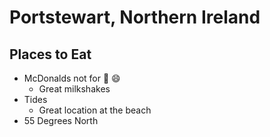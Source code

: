 # Portstewart, Northern Ireland

## Places to Eat
- McDonalds not for :beer: :smile:
  - Great milkshakes
- Tides
  - Great location at the beach
- 55 Degrees North
